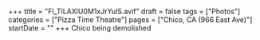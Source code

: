 +++
title = "Fl_TlLAXlU0M1xJrYulS.avif"
draft = false
tags = ["Photos"]
categories = ["Pizza Time Theatre"]
pages = ["Chico, CA (966 East Ave)"]
startDate = ""
+++
Chico being demolished
